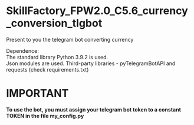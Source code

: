 # SkillFactory_FPW2.0_C5.6_currency_conversion_tlgbot

Present to you the telegram bot converting currency

Dependence:  
    The standard library Python 3.9.2 is used.  
    Json modules are used.
    Third-party libraries - pyTelegramBotAPI and requests (check requirements.txt)

# IMPORTANT
**To use the bot, you must assign your telegram bot token to a constant TOKEN in the file my_config.py**